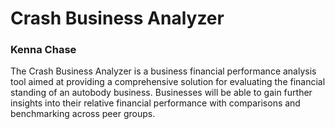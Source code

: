# Crash Business Analyzer

### Kenna Chase


The Crash Business Analyzer is a business financial performance analysis tool aimed at providing a comprehensive solution for evaluating the financial standing of an autobody business. Businesses will be able to gain further insights into their relative financial performance with comparisons and benchmarking across peer groups.
